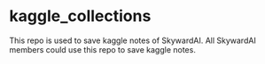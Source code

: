 # kaggle_collections

This repo is used to save kaggle notes of SkywardAI. 
All SkywardAI members could use this repo to save kaggle notes.
